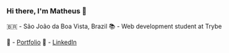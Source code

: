 ### Hi there, I'm Matheus 👋

🇧🇷 - São João da Boa Vista, Brazil
📚 - Web development student at Trybe

🚀 - [Portfolio](https://mgaspar.dev) 
💼 - [LinkedIn](https://www.linkedin.com/in/matheussgaspar)
